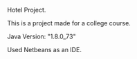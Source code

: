 Hotel Project.

This is a project made for a college course.

Java Version: "1.8.0_73"

Used Netbeans as an IDE.
